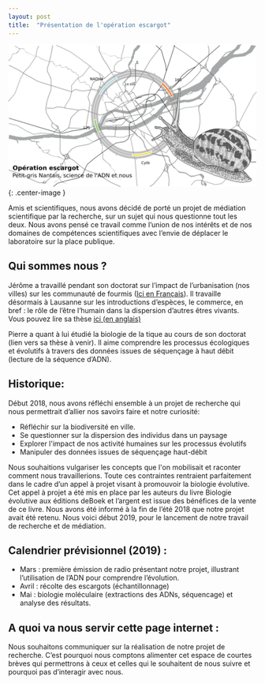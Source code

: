 ```yaml
---
layout: post
title:  "Présentation de l'opération escargot"
---
```

![un escargot vectorisé](/assets/images/Logo_V5.png){: .center-image }

Amis et scientifiques, nous avons décidé de porté un projet de médiation scientifique par la recherche, sur un sujet qui nous questionne tout les deux. Nous avons pensé ce travail comme l’union de nos intérêts et de nos domaines de compétences scientifiques avec l’envie de déplacer le laboratoire sur la place publique.

## Qui sommes nous ?
Jérôme a travaillé pendant son doctorat sur l’impact de l’urbanisation (nos villes) sur les communauté de fourmis ([Ici en Français](https://jeromegippet.files.wordpress.com/2017/05/kaufmann2012.pdf "Des Cités dans la Ville : les fourmis des milieux urbains denses et tertiaires ")).
Il travaille désormais à Lausanne sur les introductions d’espèces, le commerce, en bref : le rôle de l’être l’humain dans la dispersion d’autres êtres vivants.
Vous pouvez lire sa thèse [ici (en anglais)](https://tel.archives-ouvertes.fr/tel-01474876)

Pierre a quant à lui étudié la biologie de la tique au cours de son doctorat (lien vers sa thèse à venir). Il aime comprendre les processus écologiques et évolutifs à travers des données issues de séquençage à haut débit (lecture de la séquence d’ADN).


## Historique:
Début 2018, nous avons réfléchi ensemble à un projet de recherche qui nous permettrait d’allier nos savoirs faire et notre curiosité:
- Réfléchir sur la biodiversité en ville. 
- Se questionner sur la dispersion des individus dans un paysage
- Explorer l'impact de nos activité humaines sur les processus évolutifs
- Manipuler des données issues de séquençage haut-débit

Nous souhaitions vulgariser les concepts que l'on mobilisait et raconter comment nous travaillerions. Toute ces contraintes rentraient parfaitement dans le cadre d’un appel à projet visant à promouvoir la biologie évolutive. Cet appel à projet a été mis en place par les auteurs du livre Biologie évolutive aux éditions deBoek et l’argent est issue des bénéfices de la vente de ce livre. Nous avons été informé à la fin de l’été 2018 que notre projet avait été retenu. Nous voici début 2019, pour le lancement de notre travail de recherche et de médiation. 

## Calendrier prévisionnel (2019) :
- Mars : première émission de radio présentant notre projet, illustrant l’utilisation de l’ADN pour comprendre l’évolution.
- Avril : récolte des escargots (échantillonnage)
- Mai : biologie moléculaire (extractions des ADNs, séquencage) et analyse des résultats.

## A quoi va nous servir cette page internet :
Nous souhaitons communiquer sur la réalisation de notre projet de recherche. C’est pourquoi nous comptons alimenter cet espace de courtes brèves qui permettrons à ceux et celles qui le souhaitent de nous suivre et pourquoi pas d’interagir avec nous. 